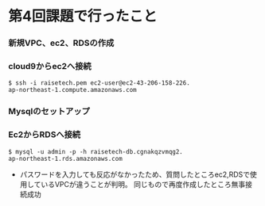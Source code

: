 # 第4回課題で行ったこと

### 新規VPC、ec2、RDSの作成

### cloud9からec2へ接続
~~~
$ ssh -i raisetech.pem ec2-user@ec2-43-206-158-226.
ap-northeast-1.compute.amazonaws.com
~~~

### Mysqlのセットアップ

### Ec2からRDSへ接続
~~~
$ mysql -u admin -p -h raisetech-db.cgnakqzvmqg2.
ap-northeast-1.rds.amazonaws.com
~~~
* パスワードを入力しても反応がなかったため、質問したところec2,RDSで使用しているVPCが違うことが判明。
同じもので再度作成したところ無事接続成功
